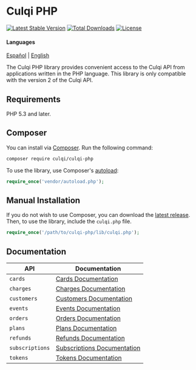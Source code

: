 # Culqi PHP

[![Latest Stable Version](https://poser.pugx.org/culqi/culqi-php/v/stable)](https://packagist.org/packages/culqi/culqi-php)
[![Total Downloads](https://poser.pugx.org/culqi/culqi-php/downloads)](https://packagist.org/packages/culqi/culqi-php)
[![License](https://poser.pugx.org/culqi/culqi-php/license)](https://packagist.org/packages/culqi/culqi-php)

#### Languages

[Español](/docs/README.es.md) |
[English](/docs/README.md)

The Culqi PHP library provides convenient access to the Culqi API from
applications written in the PHP language. This library is only compatible with the version 2 of the Culqi API.

## Requirements

PHP 5.3 and later.

## Composer

You can install via [Composer](http://getcomposer.org/). Run the following command:

```sh
composer require culqi/culqi-php
```

To use the library, use Composer's [autoload](https://getcomposer.org/doc/01-basic-usage.md#autoloading):

```php
require_once('vendor/autoload.php');
```

## Manual Installation

If you do not wish to use Composer, you can download the [latest release](https://github.com/culqi/culqi-php/releases). Then, to use the library, include the `culqi.php` file.

```php
require_once('/path/to/culqi-php/lib/culqi.php');
```

## Documentation

| API             | Documentation                                          |
| --------------- | ------------------------------------------------------ |
| `cards`         | [Cards Documentation](cards/README.md)                 |
| `charges`       | [Charges Documentation](charges/README.md)             |
| `customers`     | [Customers Documentation](customers/README.md)         |
| `events`        | [Events Documentation](events/README.md)               |
| `orders`        | [Orders Documentation](orders/README.md)               |
| `plans`         | [Plans Documentation](plans/README.md)                 |
| `refunds`       | [Refunds Documentation](refunds/README.md)             |
| `subscriptions` | [Subscriptions Documentation](subscriptions/README.md) |
| `tokens`        | [Tokens Documentation](tokens/README.md)               |

